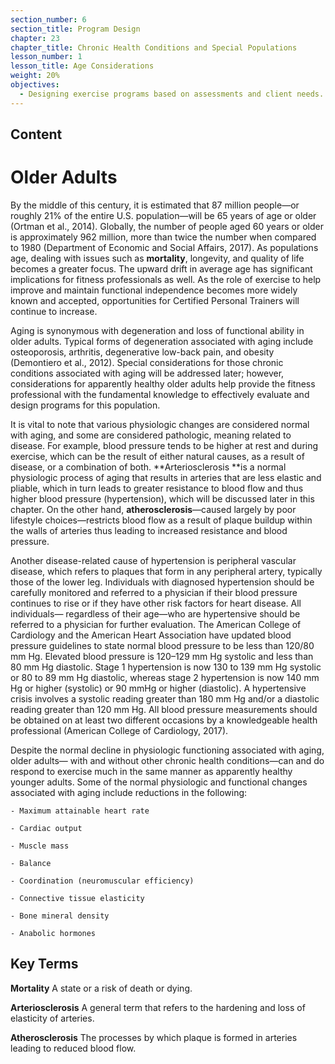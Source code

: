 ```yaml
---
section_number: 6
section_title: Program Design
chapter: 23
chapter_title: Chronic Health Conditions and Special Populations
lesson_number: 1
lesson_title: Age Considerations
weight: 20%
objectives:
  - Designing exercise programs based on assessments and client needs.
---
```


## Content
# Older Adults

By the middle of this century, it is estimated that 87 million people—or roughly 21% of the entire U.S. population—will be 65 years of age or older (Ortman et al., 2014). Globally, the number of people aged 60 years or older is approximately 962 million, more than twice the number when compared to 1980 (Department of Economic and Social Affairs, 2017). As populations age, dealing with issues such as **mortality**, longevity, and quality of life becomes a greater focus. The upward drift in average age has significant implications for fitness professionals as well. As the role of exercise to help improve and maintain functional independence becomes more widely known and accepted, opportunities for Certified Personal Trainers will continue to increase.

Aging is synonymous with degeneration and loss of functional ability in older adults. Typical forms of degeneration associated with aging include osteoporosis, arthritis, degenerative low-back pain, and obesity (Demontiero et al., 2012). Special considerations for those chronic conditions associated with aging will be addressed later; however, considerations for apparently healthy older adults help provide the fitness professional with the fundamental knowledge to effectively evaluate and design programs for this population.

It is vital to note that various physiologic changes are considered normal with aging, and some are considered pathologic, meaning related to disease. For example, blood pressure tends to be higher at rest and during exercise, which can be the result of either natural causes, as a result of disease, or a combination of both. **Arteriosclerosis **is a normal physiologic process of aging that results in arteries that are less elastic and pliable, which in turn leads to greater resistance to blood flow and thus higher blood pressure (hypertension), which will be discussed later in this chapter. On the other hand, **atherosclerosis**—caused largely by poor lifestyle choices—restricts blood flow as a result of plaque buildup within the walls of arteries thus leading to increased resistance and blood pressure.

Another disease-related cause of hypertension is peripheral vascular disease, which refers to plaques that form in any peripheral artery, typically those of the lower leg. Individuals with diagnosed hypertension should be carefully monitored and referred to a physician if their blood pressure continues to rise or if they have other risk factors for heart disease. All individuals— regardless of their age—who are hypertensive should be referred to a physician for further evaluation. The American College of Cardiology and the American Heart Association have updated blood pressure guidelines to state normal blood pressure to be less than 120/80 mm Hg. Elevated blood pressure is 120–129 mm Hg systolic and less than 80 mm Hg diastolic. Stage 1 hypertension is now 130 to 139 mm Hg systolic or 80 to 89 mm Hg diastolic, whereas stage 2 hypertension is now 140 mm Hg or higher (systolic) or 90 mmHg or higher (diastolic). A hypertensive crisis involves a systolic reading greater than 180 mm Hg and/or a diastolic reading greater than 120 mm Hg. All blood pressure measurements should be obtained on at least two different occasions by a knowledgeable health professional (American College of Cardiology, 2017).

Despite the normal decline in physiologic functioning associated with aging, older adults— with and without other chronic health conditions—can and do respond to exercise much in the same manner as apparently healthy younger adults. Some of the normal physiologic and functional changes associated with aging include reductions in the following:

	- Maximum attainable heart rate

	- Cardiac output

	- Muscle mass

	- Balance

	- Coordination (neuromuscular efficiency)

	- Connective tissue elasticity

	- Bone mineral density

	- Anabolic hormones

## Key Terms

**Mortality**
A state or a risk of death or dying.

**Arteriosclerosis**
A general term that refers to the hardening and loss of elasticity of arteries.

**Atherosclerosis**
The processes by which plaque is formed in arteries leading to reduced blood flow.